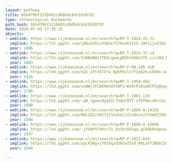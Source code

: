 ```yaml
---
layout: pathway
title: bbb479bf321b601cd68bdc6dcb5d8782
type: chronological-backwards
path_hash: bbb479bf321b601cd68bdc6dcb5d8782
date: 2018-07-03 17:26:15
objects:
- weblink: https://www.rijksmuseum.nl/en/search?q=RP-T-1924-45-21
  imglink: https://lh5.ggpht.com/jAQsbCRiuVSBUe7CFOaak5IS5-jHP1ijndJOytWch0dzCG19NjtqcWQ-XsQ4qDB_RnWr4otYr3FU_cXjjRFc4BHpEk4=s200
  year: 1886
- weblink: https://www.rijksmuseum.nl/en/search?q=RP-T-1924-35-14
  imglink: https://lh5.ggpht.com/InNBeNWz7f8ZcqewLgMZbt986b1Th_cjn1R4_PQPwUEIwdA7cSJgJpe6bD2RtKuTW3_M-FZiLAUgCtavRl7SUyYtgM2t=s200
  year: 1883
- weblink: https://www.rijksmuseum.nl/en/search?q=RP-P-OB-105.410
  imglink: https://lh4.ggpht.com/oG5_IFhT6TX7w_NpKP0xln7fIpQ2hv1DVWx-Gu5-9LJDsSaLVfPEN9djj0VNxiIVNJgjuBUUfbTolM93Iv6ioKSSVA=s200
  year: 1816
- weblink: https://www.rijksmuseum.nl/en/search?q=RP-T-1959-492
  imglink: https://lh3.ggpht.com/usNWjlFCDE0KhXhYBPJ-Ws8rPi01oNlPIg0qwpwBdr6YWen32Y_6jS69rbRATZpB48kv7woV8zNhXSS4w3rUA6b8C4Q=s200
  year: 1788
- weblink: https://www.rijksmuseum.nl/en/search?q=RP-T-1981-139
  imglink: https://lh4.ggpht.com/-pW_1gomc0yykIL7XdoC0TT-xfEfBmcnRilQsjogd1gHQzwZtdlP8ztUb2ZUrmzv4ll3XSv4dPGtTvUqG0K4grqQ10U=s200
  year: 1600
- weblink: https://www.rijksmuseum.nl/en/search?q=RP-P-1889-A-14356
  imglink: https://lh5.ggpht.com/B0L2Q1ztBI7jCShaGoCiG1sNnuojhYomUlIDOxtUAd_BwV-t5KeGsVf5CpCwti2pQGwd_5D9GrIbdQX9gMZPz1Edp0E=s200
  year: 1594
- weblink: https://www.rijksmuseum.nl/en/search?q=RP-P-1890-A-15896
  imglink: https://lh4.ggpht.com/-jTO9P9790zrZS_5ntbrGh5qq-gC66b0sHpsweF7hLiWbVW55sLCcvXq7oHK5GCo8miiPTSib-tuQ9xwgKjjQMuy9jM=s200
  year: 1547
- weblink: https://www.rijksmuseum.nl/en/search?q=RP-P-1913-839
  imglink: https://lh5.ggpht.com/pyLK5NgvjY83VqJoObCe7Zud_6RLxFYJB6kCb587g04MTyDCUFElo-VWEeDU_r4zI-M-C2G0OVBhEuG2ErMe2D1OuYY=s200
  year: 1544

---
```

